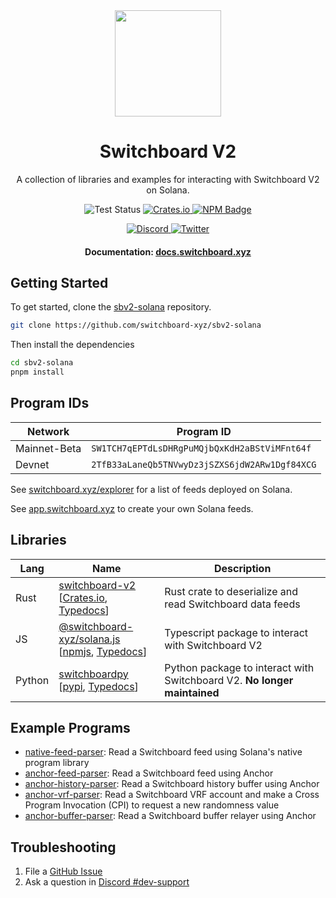 <div align="center">
  <a href="#">
    <img height="170" src="https://github.com/switchboard-xyz/sbv2-core/raw/main/website/static/img/icons/switchboard/avatar.svg" />
  </a>

  <h1>Switchboard V2</h1>

  <p>A collection of libraries and examples for interacting with Switchboard V2 on Solana.</p>

  <p>
    <img alt="Test Status" src="https://github.com/switchboard-xyz/sbv2-solana/actions/workflows/solana-js-test.yml/badge.svg" />
	  <a href="https://crates.io/crates/switchboard-v2">
      <img alt="Crates.io" src="https://img.shields.io/crates/v/switchboard-v2?label=switchboard-v2&logo=rust">
    </a>
	  <a href="https://www.npmjs.com/package/@switchboard-xyz/solana.js">
      <img alt="NPM Badge" src="https://img.shields.io/github/package-json/v/switchboard-xyz/sbv2-solana?color=red&filename=javascript%2Fsolana.js%2Fpackage.json&label=%40switchboard-xyz%2Fsolana.js&logo=npm" />
    </a>
  </p>

  <p>
    <a href="https://discord.gg/switchboardxyz">
      <img alt="Discord" src="https://img.shields.io/discord/841525135311634443?color=blueviolet&logo=discord&logoColor=white">
    </a>
    <a href="https://twitter.com/switchboardxyz">
      <img alt="Twitter" src="https://img.shields.io/twitter/follow/switchboardxyz?label=Follow+Switchboard" />
    </a>
  </p>

  <h4>
    <strong>Documentation: </strong><a href="https://docs.switchboard.xyz">docs.switchboard.xyz</a>
  </h4>
</div>

## Getting Started

To get started, clone the
[sbv2-solana](https://github.com/switchboard-xyz/sbv2-solana) repository.

```bash
git clone https://github.com/switchboard-xyz/sbv2-solana
```

Then install the dependencies

```bash
cd sbv2-solana
pnpm install
```

## Program IDs

| **Network**  | **Program ID**                                 |
| ------------ | ---------------------------------------------- |
| Mainnet-Beta | `SW1TCH7qEPTdLsDHRgPuMQjbQxKdH2aBStViMFnt64f`  |
| Devnet       | `2TfB33aLaneQb5TNVwyDz3jSZXS6jdW2ARw1Dgf84XCG` |

See [switchboard.xyz/explorer](https://switchboard.xyz/explorer) for a list of
feeds deployed on Solana.

See [app.switchboard.xyz](https://app.switchboard.xyz) to create your own Solana
feeds.

## Libraries

| **Lang** | **Name**                                                                                                                                                                                                | **Description**                                                          |
| -------- | ------------------------------------------------------------------------------------------------------------------------------------------------------------------------------------------------------- | ------------------------------------------------------------------------ |
| Rust     | [switchboard-v2](/rust/switchboard-v2/) <br />[[Crates.io](https://crates.io/crates/switchboard-v2), [Typedocs](https://docs.rs/switchboard-v2/latest/sbv2_solana/)]                                    | Rust crate to deserialize and read Switchboard data feeds                |
| JS       | [@switchboard-xyz/solana.js](/javascript/solana.js/) <br />[[npmjs](https://www.npmjs.com/package/@switchboard-xyz/solana.js), [Typedocs](https://docs.switchboard.xyz/api/@switchboard-xyz/solana.js)] | Typescript package to interact with Switchboard V2                       |
| Python   | [switchboardpy](/python/switchboardpy/) <br />[[pypi](https://pypi.org/project/switchboardpy/), [Typedocs](https://docs.switchboard.xyz/api/switchboardpy/)]                                            | Python package to interact with Switchboard V2. **No longer maintained** |

## Example Programs

- [native-feed-parser](/programs/native-feed-parser/): Read a Switchboard feed
  using Solana's native program library
- [anchor-feed-parser](/programs/anchor-feed-parser/): Read a Switchboard feed
  using Anchor
- [anchor-history-parser](/programs/anchor-history-parser/): Read a Switchboard
  history buffer using Anchor
- [anchor-vrf-parser](/programs/anchor-vrf-parser/): Read a Switchboard VRF
  account and make a Cross Program Invocation (CPI) to request a new randomness
  value
- [anchor-buffer-parser](/programs/anchor-buffer-parser/): Read a Switchboard
  buffer relayer using Anchor

## Troubleshooting

1. File a
   [GitHub Issue](https://github.com/switchboard-xyz/sbv2-solana/issues/new)
2. Ask a question in
   [Discord #dev-support](https://discord.com/channels/841525135311634443/984343400377647144)

